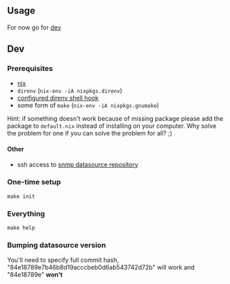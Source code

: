 # <repo-name>
<repo-description>

## Usage
For now go for [dev](#dev)

## Dev

### Prerequisites
- [nix](https://nixos.org/nix/manual/#chap-installation)
- `direnv` (`nix-env -iA nixpkgs.direnv`)
- [configured direnv shell hook ](https://direnv.net/docs/hook.html)
- some form of `make` (`nix-env -iA nixpkgs.gnumake`)

Hint: if something doesn't work because of missing package please add the package to `default.nix` instead of installing on your computer. Why solve the problem for one if you can solve the problem for all? ;)

#### Other
- ssh access to [snmp datasource repository](https://bitbucket.lab.dynatrace.org/projects/ONE/repos/datasource-go/browse/snmp)

### One-time setup
```
make init
```

### Everything
```
make help
```

### Bumping datasource version
You'll need to specify full commit hash, "84e18789e7b46b8d19acccbeb0d6ab543742d72b" will work and "84e18789e" **won't**
